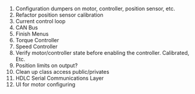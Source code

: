 1. Configuration dumpers on motor, controller, position sensor, etc.
2. Refactor position sensor calibration
3. Current control loop
4. CAN Bus
5. Finish Menus
6. Torque Controller
7. Speed Controller
8. Verify motor/controller state before enabling the controller.  Calibrated, Etc.
9. Position limits on output?
10. Clean up class access public/privates
11. HDLC Serial Communications Layer
12. UI for motor configuring